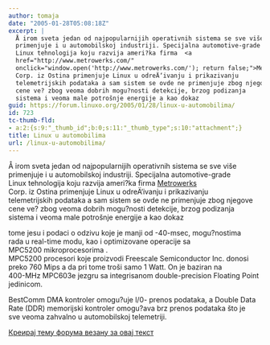 ```yaml
---
author: tomaja
date: "2005-01-28T05:08:18Z"
excerpt: |
  Å irom sveta jedan od najpopularnijih operativnih sistema se sve više
  primenjuje i u automobilskoj industriji. Specijalna automotive-grade
  Linux tehnologija koju razvija ameri?ka firma  <a
  href="http://www.metrowerks.com/"
  onclick="window.open('http://www.metrowerks.com/'); return false;">Metrowerks</a>
  Corp. iz Ostina primenjuje Linux u odreÄ‘ivanju i prikazivanju
  telemetrijskih podataka a sam sistem se ovde ne primenjuje zbog njegove
  cene ve? zbog veoma dobrih mogu?nosti detekcije, brzog podizanja
  sistema i veoma male potrošnje energije a kao dokaz
guid: https://forum.linuxo.org/2005/01/28/linux-u-automobilima/
id: 723
tc-thumb-fld:
- a:2:{s:9:"_thumb_id";b:0;s:11:"_thumb_type";s:10:"attachment";}
title: Linux u automobilima
url: /linux-u-automobilima/
---
```

Å irom sveta jedan od najpopularnijih operativnih sistema se sve više  
primenjuje i u automobilskoj industriji. Specijalna automotive-grade  
Linux tehnologija koju razvija ameri?ka firma <a
href="http://www.metrowerks.com/"
onclick="window.open('http://www.metrowerks.com/'); return false;">Metrowerks</a>  
Corp. iz Ostina primenjuje Linux u odreÄ‘ivanju i prikazivanju  
telemetrijskih podataka a sam sistem se ovde ne primenjuje zbog njegove  
cene ve? zbog veoma dobrih mogu?nosti detekcije, brzog podizanja  
sistema i veoma male potrošnje energije a kao dokaz<!--break-->

  
tome jesu i podaci o odzivu koje je manji od -40-msec, mogu?nostima  
rada u real-time modu, kao i optimizovane operacije sa  
MPC5200 mikroprocesorima .</userdefined>  
MPC5200 procesori koje proizvodi Freescale Semiconductor Inc. donosi  
preko 760 Mips a da pri tome troši samo 1 Watt. On je baziran na  
400-MHz MPC603e jezgru sa integrisanom double-precision Floating Point  
jedinicom.

BestComm DMA kontroler omogu?uje l/0- prenos podataka, a Double Data  
Rate (DDR) memorijski kontroler omogu?ava brz prenos podataka što je  
sve veoma zahvalno u automobilskoj telemetriji.

[Креирај тему форума везану за овај текст](https://linuxo.org/nova-tema-na-forumu/?se_pid=723)